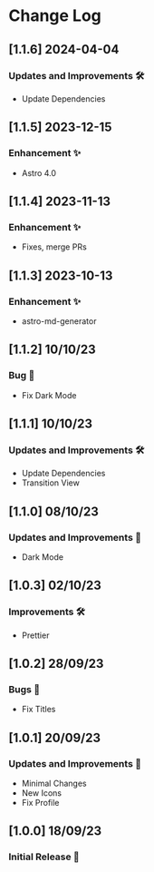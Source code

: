 # Change Log

## [1.1.6] 2024-04-04
### Updates and Improvements 🛠️
- Update Dependencies

## [1.1.5] 2023-12-15
### Enhancement ✨
- Astro 4.0

## [1.1.4] 2023-11-13
### Enhancement ✨
- Fixes, merge PRs

## [1.1.3] 2023-10-13
### Enhancement ✨
- astro-md-generator

## [1.1.2] 10/10/23
### Bug 🐛
- Fix Dark Mode

## [1.1.1] 10/10/23
### Updates and Improvements 🛠️
- Update Dependencies
- Transition View

## [1.1.0] 08/10/23
### Updates and Improvements 🎨
- Dark Mode

## [1.0.3] 02/10/23
### Improvements 🛠️
- Prettier

## [1.0.2] 28/09/23
### Bugs 🐛
- Fix Titles

## [1.0.1] 20/09/23
### Updates and Improvements 🚀
- Minimal Changes
- New Icons
- Fix Profile

## [1.0.0] 18/09/23
### Initial Release 🚀
